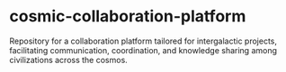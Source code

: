 # cosmic-collaboration-platform
Repository for a collaboration platform tailored for intergalactic projects, facilitating communication, coordination, and knowledge sharing among civilizations across the cosmos.
